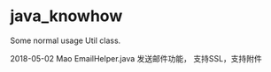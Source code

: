 # java_knowhow
Some normal usage Util class.


2018-05-02 Mao
EmailHelper.java  发送邮件功能， 支持SSL，支持附件


